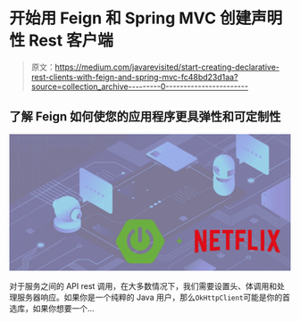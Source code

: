 # 开始用 Feign 和 Spring MVC 创建声明性 Rest 客户端

> 原文：<https://medium.com/javarevisited/start-creating-declarative-rest-clients-with-feign-and-spring-mvc-fc48bd23d1aa?source=collection_archive---------0----------------------->

## 了解 Feign 如何使您的应用程序更具弹性和可定制性

![](img/ee2f3864255ccb3fcb4fcdaf5f1d55a9.png)

对于服务之间的 API rest 调用，在大多数情况下，我们需要设置头、体调用和处理服务器响应。如果你是一个纯粹的 Java 用户，那么`OkHttpClient`可能是你的首选库，如果你想要一个…